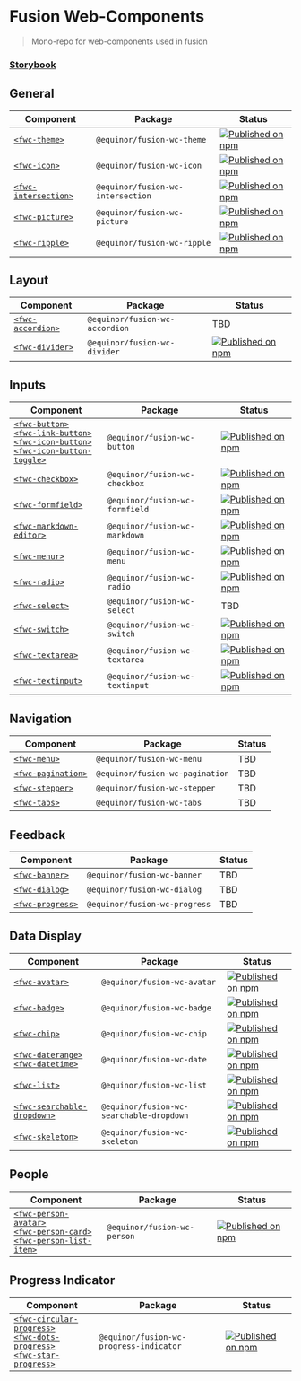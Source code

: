 <!--prettier-ignore-start-->
# Fusion Web-Components

> Mono-repo for web-components used in fusion

### [Storybook](https://equinor.github.io/fusion-web-components/)

## General
| Component | Package | Status
| --------- | ------- | ------
| [`<fwc-theme>`](https://github.com/equinor/fusion-web-components/tree/main/packages/theme) | `@equinor/fusion-wc-theme` | [![Published on npm](https://img.shields.io/npm/v/@equinor/fusion-wc-theme.svg)](https://www.npmjs.com/package/@equinor/fusion-wc-theme)
| [`<fwc-icon>`](https://github.com/equinor/fusion-web-components/tree/main/packages/icon) | `@equinor/fusion-wc-icon` | [![Published on npm](https://img.shields.io/npm/v/@equinor/fusion-wc-icon.svg)](https://www.npmjs.com/package/@equinor/fusion-wc-icon)
| [`<fwc-intersection>`](https://github.com/equinor/fusion-web-components/tree/main/packages/intersection) | `@equinor/fusion-wc-intersection` | [![Published on npm](https://img.shields.io/npm/v/@equinor/fusion-wc-intersection.svg)](https://www.npmjs.com/package/@equinor/fusion-wc-intersection)
| [`<fwc-picture>`](https://github.com/equinor/fusion-web-components/tree/main/packages/picture) | `@equinor/fusion-wc-picture` | [![Published on npm](https://img.shields.io/npm/v/@equinor/fusion-wc-picture.svg)](https://www.npmjs.com/package/@equinor/fusion-wc-picture)
| [`<fwc-ripple>`](https://github.com/equinor/fusion-web-components/tree/main/packages/ripple) | `@equinor/fusion-wc-ripple` | [![Published on npm](https://img.shields.io/npm/v/@equinor/fusion-wc-ripple.svg)](https://www.npmjs.com/package/@equinor/fusion-wc-ripple)

## Layout
| Component | Package | Status
| --------- | ------- | ------
| [`<fwc-accordion>`](https://github.com/equinor/fusion-web-components/tree/main/packages/accordion) | `@equinor/fusion-wc-accordion` | TBD
| [`<fwc-divider>`](https://github.com/equinor/fusion-web-components/tree/main/packages/divider) | `@equinor/fusion-wc-divider` | [![Published on npm](https://img.shields.io/npm/v/@equinor/fusion-wc-divider.svg)](https://www.npmjs.com/package/@equinor/fusion-wc-divider)

## Inputs
| Component | Package | Status
| --------- | ------- | ------
| [`<fwc-button>`](https://github.com/equinor/fusion-web-components/tree/main/packages/button/src/button) <br /> [`<fwc-link-button>`](https://github.com/equinor/fusion-web-components/tree/main/packages/button/src/link-button) <br /> [`<fwc-icon-button>`](https://github.com/equinor/fusion-web-components/tree/main/packages/button/src/icon-button) <br /> [`<fwc-icon-button-toggle>`](https://github.com/equinor/fusion-web-components/tree/main/packages/button/src/icon-button-toggle) | `@equinor/fusion-wc-button` | [![Published on npm](https://img.shields.io/npm/v/@equinor/fusion-wc-button.svg)](https://www.npmjs.com/package/@equinor/fusion-wc-button)
| [`<fwc-checkbox>`](https://github.com/equinor/fusion-web-components/tree/main/packages/checkbox) | `@equinor/fusion-wc-checkbox` | [![Published on npm](https://img.shields.io/npm/v/@equinor/fusion-wc-checkbox.svg)](https://www.npmjs.com/package/@equinor/fusion-wc-checkbox)
| [`<fwc-formfield>`](https://github.com/equinor/fusion-web-components/tree/main/packages/formfield) | `@equinor/fusion-wc-formfield` | [![Published on npm](https://img.shields.io/npm/v/@equinor/fusion-wc-formfield.svg)](https://www.npmjs.com/package/@equinor/fusion-wc-formfield)
| [`<fwc-markdown-editor>`](https://github.com/equinor/fusion-web-components/tree/main/packages/markdown/src/markdown-editor) | `@equinor/fusion-wc-markdown` | [![Published on npm](https://img.shields.io/npm/v/@equinor/fusion-wc-markdown.svg)](https://www.npmjs.com/package/@equinor/fusion-wc-markdown)
| [`<fwc-menur>`](https://github.com/equinor/fusion-web-components/tree/main/packages/menu) | `@equinor/fusion-wc-menu` | [![Published on npm](https://img.shields.io/npm/v/@equinor/fusion-wc-menu.svg)](https://www.npmjs.com/package/@equinor/fusion-wc-menu)
| [`<fwc-radio>`](https://github.com/equinor/fusion-web-components/tree/main/packages/radio) | `@equinor/fusion-wc-radio` | [![Published on npm](https://img.shields.io/npm/v/@equinor/fusion-wc-radio.svg)](https://www.npmjs.com/package/@equinor/fusion-wc-radio)
| [`<fwc-select>`](https://github.com/equinor/fusion-web-components/tree/main/packages/select) | `@equinor/fusion-wc-select` | TBD
| [`<fwc-switch>`](https://github.com/equinor/fusion-web-components/tree/main/packages/switch) | `@equinor/fusion-wc-switch` | [![Published on npm](https://img.shields.io/npm/v/@equinor/fusion-wc-switch.svg)](https://www.npmjs.com/package/@equinor/fusion-wc-switch)
| [`<fwc-textarea>`](https://github.com/equinor/fusion-web-components/tree/main/packages/textarea) | `@equinor/fusion-wc-textarea` | [![Published on npm](https://img.shields.io/npm/v/@equinor/fusion-wc-textarea.svg)](https://www.npmjs.com/package/@equinor/fusion-wc-textarea)
| [`<fwc-textinput>`](https://github.com/equinor/fusion-web-components/tree/main/packages/textinput) | `@equinor/fusion-wc-textinput` | [![Published on npm](https://img.shields.io/npm/v/@equinor/fusion-wc-textinput.svg)](https://www.npmjs.com/package/@equinor/fusion-wc-textinput)

## Navigation
| Component | Package | Status
| --------- | ------- | ------
| [`<fwc-menu>`](https://github.com/equinor/fusion-web-components/tree/main/packages/menu) | `@equinor/fusion-wc-menu` | TBD
| [`<fwc-pagination>`](https://github.com/equinor/fusion-web-components/tree/main/packages/pagination) | `@equinor/fusion-wc-pagination` | TBD
| [`<fwc-stepper>`](https://github.com/equinor/fusion-web-components/tree/main/packages/stepper) | `@equinor/fusion-wc-stepper` | TBD
| [`<fwc-tabs>`](https://github.com/equinor/fusion-web-components/tree/main/packages/tabs) | `@equinor/fusion-wc-tabs` | TBD

## Feedback
| Component | Package | Status
| --------- | ------- | ------
| [`<fwc-banner>`](https://github.com/equinor/fusion-web-components/tree/main/packages/banner) | `@equinor/fusion-wc-banner` | TBD
| [`<fwc-dialog>`](https://github.com/equinor/fusion-web-components/tree/main/packages/dialog) | `@equinor/fusion-wc-dialog` | TBD
| [`<fwc-progress>`](https://github.com/equinor/fusion-web-components/tree/main/packages/progress) | `@equinor/fusion-wc-progress` | TBD

## Data Display
| Component | Package | Status
| --------- | ------- | ------
| [`<fwc-avatar>`](https://github.com/equinor/fusion-web-components/tree/main/packages/avatar) | `@equinor/fusion-wc-avatar` | [![Published on npm](https://img.shields.io/npm/v/@equinor/fusion-wc-avatar.svg)](https://www.npmjs.com/package/@equinor/fusion-wc-avatar)
| [`<fwc-badge>`](https://github.com/equinor/fusion-web-components/tree/main/packages/badge) | `@equinor/fusion-wc-badge` | [![Published on npm](https://img.shields.io/npm/v/@equinor/fusion-wc-badge.svg)](https://www.npmjs.com/package/@equinor/fusion-wc-badge)
| [`<fwc-chip>`](https://github.com/equinor/fusion-web-components/tree/main/packages/chip) | `@equinor/fusion-wc-chip` | [![Published on npm](https://img.shields.io/npm/v/@equinor/fusion-wc-chip.svg)](https://www.npmjs.com/package/@equinor/fusion-wc-chip)
| [`<fwc-daterange>`](https://github.com/equinor/fusion-web-components/tree/main/packages/date/src/daterange) <br /> [`<fwc-datetime>`](https://github.com/equinor/fusion-web-components/tree/main/packages/date/src/datetime) | `@equinor/fusion-wc-date` | [![Published on npm](https://img.shields.io/npm/v/@equinor/fusion-wc-date.svg)](https://www.npmjs.com/package/@equinor/fusion-wc-date)
| [`<fwc-list>`](https://github.com/equinor/fusion-web-components/tree/main/packages/list) | `@equinor/fusion-wc-list` | [![Published on npm](https://img.shields.io/npm/v/@equinor/fusion-wc-list.svg)](https://www.npmjs.com/package/@equinor/fusion-wc-list)
| [`<fwc-searchable-dropdown>`](https://github.com/equinor/fusion-web-components/tree/main/packages/searchable-dropdown) | `@equinor/fusion-wc-searchable-dropdown` | [![Published on npm](https://img.shields.io/npm/v/@equinor/fusion-wc-searchable-dropdown.svg)](https://www.npmjs.com/package/@equinor/fusion-wc-searchable-dropdown)
| [`<fwc-skeleton>`](https://github.com/equinor/fusion-web-components/tree/main/packages/skeleton) | `@equinor/fusion-wc-skeleton` | [![Published on npm](https://img.shields.io/npm/v/@equinor/fusion-wc-skeleton.svg)](https://www.npmjs.com/package/@equinor/fusion-wc-skeleton)

## People
| Component | Package | Status
| --------- | ------- | ------
| [`<fwc-person-avatar>`](https://github.com/equinor/fusion-web-components/tree/main/packages/person/src/person-avatar) <br /> [`<fwc-person-card>`](https://github.com/equinor/fusion-web-components/tree/main/packages/person/src/person-card) <br /> [`<fwc-person-list-item>`](https://github.com/equinor/fusion-web-components/tree/main/packages/person/src/person-list-item) | `@equinor/fusion-wc-person` | [![Published on npm](https://img.shields.io/npm/v/@equinor/fusion-wc-person.svg)](https://www.npmjs.com/package/@equinor/fusion-wc-person)

## Progress Indicator
| Component | Package | Status
| --------- | ------- | ------
| [`<fwc-circular-progress>`](https://github.com/equinor/fusion-web-components/tree/main/packages/progress-indicator/src/circular) <br /> [`<fwc-dots-progress>`](https://github.com/equinor/fusion-web-components/tree/main/packages/progress-indicator/src/dots) <br /> [`<fwc-star-progress>`](https://github.com/equinor/fusion-web-components/tree/main/packages/progress-indicator/src/star) | `@equinor/fusion-wc-progress-indicator` | [![Published on npm](https://img.shields.io/npm/v/@equinor/fusion-wc-progress-indicator.svg)](https://www.npmjs.com/package/@equinor/fusion-wc-progress-indicator)
<!--prettier-ignore-end-->
